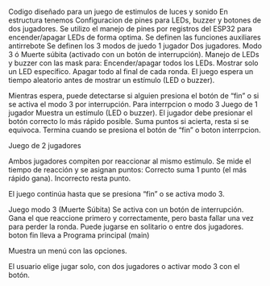Codigo diseñado para un juego de estimulos de luces y sonido
En estructura tenemos
Configuracion de pines para LEDs, buzzer y botones de dos jugadores.
Se utilizo el manejo de pines  por registros del ESP32 para encender/apagar LEDs de forma optima.
Se definen las funciones auxiliares antirrebote
Se definen los 3 modos de juedo
1 jugador
Dos jugadores.
Modo 3 ó Muerte súbita (activado con un botón de interrupción).
Manejo de LEDs y buzzer con las mask para:
Encender/apagar todos los LEDs.
Mostrar solo un LED específico.
Apagar todo al final de cada ronda.
El juego espera un tiempo aleatorio antes de mostrar un estímulo (LED o buzzer).

Mientras espera, puede detectarse si alguien presiona el botón de “fin” o si se activa el modo 3 por interrupción.
Para interrpcion o modo 3
Juego de 1 jugador
Muestra un estímulo (LED o buzzer).
El jugador debe presionar el botón correcto lo más rápido posible.
Suma puntos si acierta, resta si se equivoca.
Termina cuando se presiona el botón de “fin” o boton interrpcion.

Juego de 2 jugadores

Ambos jugadores compiten por reaccionar al mismo estímulo.
Se mide el tiempo de reacción y se asignan puntos:
Correcto suma 1 punto (el más rápido gana).
Incorrecto resta punto.

El juego continúa hasta que se presiona “fin” o se activa modo 3.

Juego modo 3 (Muerte Súbita)
Se activa con un botón de interrupción.
Gana el que reaccione primero y correctamente, pero basta fallar una vez para perder la ronda.
Puede jugarse en solitario o entre dos jugadores.
 boton fin lleva a Programa principal (main)

Muestra un menú con las opciones.

El usuario elige jugar solo, con dos jugadores o activar modo 3 con el botón.
